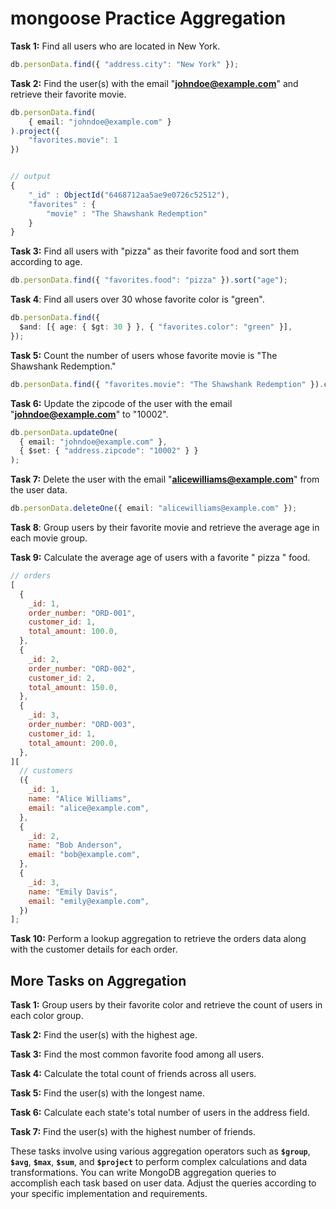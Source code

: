 # mongoose Practice Aggregation

**Task 1:** Find all users who are located in New York.

```ts
db.personData.find({ "address.city": "New York" });
```

**Task 2:** Find the user(s) with the email "**[johndoe@example.com](mailto:johndoe@example.com)**" and retrieve their favorite movie.

```ts
db.personData.find(
    { email: "johndoe@example.com" }
).project({
    "favorites.movie": 1
})


// output
{
	"_id" : ObjectId("6468712aa5ae9e0726c52512"),
	"favorites" : {
		"movie" : "The Shawshank Redemption"
	}
}
```

**Task 3:** Find all users with "pizza" as their favorite food and sort them according to age.

```ts
db.personData.find({ "favorites.food": "pizza" }).sort("age");
```

**Task 4**: Find all users over 30 whose favorite color is "green".

```ts
db.personData.find({
  $and: [{ age: { $gt: 30 } }, { "favorites.color": "green" }],
});
```

**Task 5:** Count the number of users whose favorite movie is "The Shawshank Redemption."

```ts
db.personData.find({ "favorites.movie": "The Shawshank Redemption" }).count();
```

**Task 6:** Update the zipcode of the user with the email "**[johndoe@example.com](mailto:johndoe@example.com)**" to "10002".

```ts
db.personData.updateOne(
  { email: "johndoe@example.com" },
  { $set: { "address.zipcode": "10002" } }
);
```

**Task 7:** Delete the user with the email "**[alicewilliams@example.com](mailto:alicewilliams@example.com)**" from the user data.

```ts
db.personData.deleteOne({ email: "alicewilliams@example.com" });
```

**Task 8**: Group users by their favorite movie and retrieve the average age in each movie group.

**Task 9:** Calculate the average age of users with a favorite " pizza " food.

```js
// orders
[
  {
    _id: 1,
    order_number: "ORD-001",
    customer_id: 1,
    total_amount: 100.0,
  },
  {
    _id: 2,
    order_number: "ORD-002",
    customer_id: 2,
    total_amount: 150.0,
  },
  {
    _id: 3,
    order_number: "ORD-003",
    customer_id: 1,
    total_amount: 200.0,
  },
][
  // customers
  ({
    _id: 1,
    name: "Alice Williams",
    email: "alice@example.com",
  },
  {
    _id: 2,
    name: "Bob Anderson",
    email: "bob@example.com",
  },
  {
    _id: 3,
    name: "Emily Davis",
    email: "emily@example.com",
  })
];
```

**Task 10:** Perform a lookup aggregation to retrieve the orders data along with the customer details for each order.

## More Tasks on Aggregation

**Task 1:** Group users by their favorite color and retrieve the count of users in each color group.

**Task 2:** Find the user(s) with the highest age.

**Task 3:** Find the most common favorite food among all users.

**Task 4:** Calculate the total count of friends across all users.

**Task 5:** Find the user(s) with the longest name.

**Task 6:** Calculate each state's total number of users in the address field.

**Task 7:** Find the user(s) with the highest number of friends.

These tasks involve using various aggregation operators such as **`$group`**, **`$avg`**, **`$max`**, **`$sum`**, and **`$project`** to perform complex calculations and data transformations. You can write MongoDB aggregation queries to accomplish each task based on user data. Adjust the queries according to your specific implementation and requirements.
